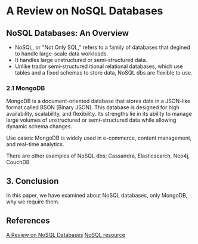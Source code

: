 # A Review on NoSQL Databases

## NoSQL Databases: An Overview

- NoSQL, or "Not Only SQL," refers to a family of databases that degined to handle large-scale data workloads.
- It handles large unstructured or semi-structured data.
- Unlike trador semi-structured itional relational databases, which use tables and a fixed schemas to store data, NoSQL dbs are flexible to use.

### 2.1 MongoDB

MongoDB is a document-oriented database that stores data in a JSON-like format called BSON (Binary JSON). This database is designed for high availability, scalability, and flexibility. Its strengths lie in its ability to manage large volumes of unstructured or semi-structured data while allowing dynamic schema changes.

Use cases: MongoDB is widely used in e-commerce, content management, and real-time analytics​.

There are other examples of NoSQL dbs: Cassandra, Elasticsearch, Neo4j, CouchDB

## 3. Conclusion

In this paper, we have examined about NoSQL databases, only MongoDB, why we require them.

## References

[A Review on NoSQL Databases](https://www.researchgate.net/publication/327883334_A_Review_on_NoSQL_Databases)
[NoSQL resource](https://www.mongodb.com/resources/basics/databases/nosql-explained)
